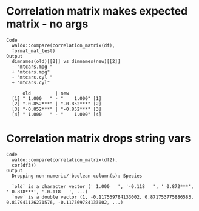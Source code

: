 # Correlation matrix makes expected matrix - no args

    Code
      waldo::compare(correlation_matrix(df),
      format_mat_test)
    Output
      dimnames(old)[[2]] vs dimnames(new)[[2]]
      - "mtcars.mpg "
      + "mtcars.mpg"
      - "mtcars.cyl "
      + "mtcars.cyl"
      
          old         | new            
      [1] " 1.000   " - "    1.000" [1]
      [2] "-0.852***" | "-0.852***" [2]
      [3] "-0.852***" | "-0.852***" [3]
      [4] " 1.000   " - "    1.000" [4]

# Correlation matrix drops string vars

    Code
      waldo::compare(correlation_matrix(df2),
      cor(df3))
    Output
      Dropping non-numeric/-boolean column(s): Species 
      
      `old` is a character vector (' 1.000   ', '-0.118   ', ' 0.872***', ' 0.818***', '-0.118   ', ...)
      `new` is a double vector (1, -0.117569784133002, 0.871753775886583, 0.817941126271576, -0.117569784133002, ...)

